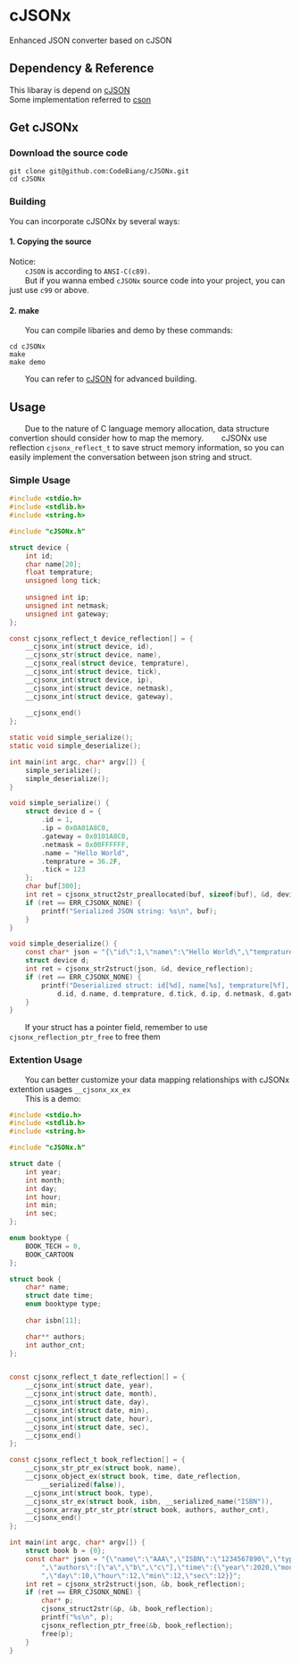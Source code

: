# cJSONx
Enhanced JSON converter based on cJSON


## Dependency & Reference

This libaray is depend on [cJSON](https://github.com/DaveGamble/cJSON)<br/>
Some implementation referred to [cson](https://github.com/sunchb/cson)

## Get cJSONx

### Download the source code
``` shell
git clone git@github.com:CodeBiang/cJSONx.git
cd cJSONx
```
### Building
You can incorporate cJSONx by several ways:
#### 1. Copying the source
Notice:<br/>
&emsp;&emsp;`cJSON` is according to `ANSI-C(c89)`.<br/>
&emsp;&emsp;But if you wanna embed `cJSONx` source code into your project, you can just use `c99` or above.<br/>
#### 2. make
&emsp;&emsp;You can compile libaries and demo by these commands:
``` shell
cd cJSONx
make
make demo
```
&emsp;&emsp;You can refer to [cJSON](https://github.com/DaveGamble/cJSON) for advanced building. <br/>

## Usage
&emsp;&emsp;Due to the nature of C language memory allocation, data structure convertion should consider how to map the memory.
&emsp;&emsp;cJSONx use reflection `cjsonx_reflect_t` to save struct memory information, so you can easily implement the conversation between json string and struct.

### Simple Usage
```c
#include <stdio.h>
#include <stdlib.h>
#include <string.h>

#include "cJSONx.h"

struct device {
    int id;
    char name[20];
    float temprature;
    unsigned long tick;
    
    unsigned int ip;
    unsigned int netmask;
    unsigned int gateway;
};

const cjsonx_reflect_t device_reflection[] = {
    __cjsonx_int(struct device, id),
    __cjsonx_str(struct device, name),
    __cjsonx_real(struct device, temprature),
    __cjsonx_int(struct device, tick),
    __cjsonx_int(struct device, ip),
    __cjsonx_int(struct device, netmask),
    __cjsonx_int(struct device, gateway),
    
    __cjsonx_end()
};

static void simple_serialize();
static void simple_deserialize();

int main(int argc, char* argv[]) {
    simple_serialize();
    simple_deserialize();
}

void simple_serialize() {
    struct device d = {
        .id = 1,
        .ip = 0x0A01A8C0,
        .gateway = 0x0101A8C0,
        .netmask = 0x00FFFFFF,
        .name = "Hello World",
        .temprature = 36.2F,
        .tick = 123
    };
    char buf[300];
    int ret = cjsonx_struct2str_preallocated(buf, sizeof(buf), &d, device_reflection);
    if (ret == ERR_CJSONX_NONE) {
        printf("Serialized JSON string: %s\n", buf);
    }
}

void simple_deserialize() {
    const char* json = "{\"id\":1,\"name\":\"Hello World\",\"temprature\":36.2,\"tick\":123,\"ip\":167880896,\"netmask\":16777215,\"gateway\":16885952}";
    struct device d;
    int ret = cjsonx_str2struct(json, &d, device_reflection);
    if (ret == ERR_CJSONX_NONE) {
        printf("Deserialized struct: id[%d], name[%s], temprature[%f], tick[%ld], ip[%#08X], netmask[%#08X], gateway[%#08X]\n",
            d.id, d.name, d.temprature, d.tick, d.ip, d.netmask, d.gateway);
    }
}
```
&emsp;&emsp;If your struct has a pointer field, remember to use `cjsonx_reflection_ptr_free` to free them

### Extention Usage

&emsp;&emsp;You can better customize your data mapping relationships with cJSONx extention usages `__cjsonx_xx_ex`<br/>
&emsp;&emsp;This is a demo:
```c
#include <stdio.h>
#include <stdlib.h>
#include <string.h>

#include "cJSONx.h"

struct date {
    int year;
    int month;
    int day;
    int hour;
    int min;
    int sec;
};

enum booktype {
    BOOK_TECH = 0,
    BOOK_CARTOON
};

struct book {
    char* name;
    struct date time;
    enum booktype type;
    
    char isbn[11];

    char** authors;
    int author_cnt;
};


const cjsonx_reflect_t date_reflection[] = {
    __cjsonx_int(struct date, year),
    __cjsonx_int(struct date, month),
    __cjsonx_int(struct date, day),
    __cjsonx_int(struct date, min),
    __cjsonx_int(struct date, hour),
    __cjsonx_int(struct date, sec),
    __cjsonx_end()
};

const cjsonx_reflect_t book_reflection[] = {
    __cjsonx_str_ptr_ex(struct book, name),
    __cjsonx_object_ex(struct book, time, date_reflection, 
        __serialized(false)),
    __cjsonx_int(struct book, type),
    __cjsonx_str_ex(struct book, isbn, __serialized_name("ISBN")),
    __cjsonx_array_ptr_str_ptr(struct book, authors, author_cnt),
    __cjsonx_end()
};

int main(int argc, char* argv[]) {
    struct book b = {0};
    const char* json = "{\"name\":\"AAA\",\"ISBN\":\"1234567890\",\"type\":0"
        ",\"authors\":[\"a\",\"b\",\"c\"],\"time\":{\"year\":2020,\"month\":11"
        ",\"day\":10,\"hour\":12,\"min\":12,\"sec\":12}}";
    int ret = cjsonx_str2struct(json, &b, book_reflection);
    if (ret == ERR_CJSONX_NONE) {
        char* p;
        cjsonx_struct2str(&p, &b, book_reflection);
        printf("%s\n", p);
        cjsonx_reflection_ptr_free(&b, book_reflection);
        free(p);
    }
}
```
